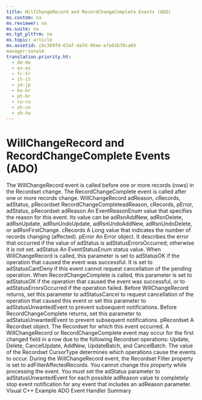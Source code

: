 ```yaml
---
title: WillChangeRecord and RecordChangeComplete Events (ADO)
ms.custom: na
ms.reviewer: na
ms.suite: na
ms.tgt_pltfrm: na
ms.topic: article
ms.assetid: cbc369fd-63af-4a7d-96ae-efa91b78ca69
manager:sonalm
translation.priority.ht: 
  - de-de
  - es-es
  - fr-fr
  - it-it
  - ja-jp
  - ko-kr
  - pt-br
  - ru-ru
  - zh-cn
  - zh-tw
---
```

# WillChangeRecord and RecordChangeComplete Events (ADO)
<?xml version="1.0" encoding="utf-8"?>
<developerReferenceWithSyntaxDocument xmlns="http://ddue.schemas.microsoft.com/authoring/2003/5" xmlns:xlink="http://www.w3.org/1999/xlink" xmlns:xsi="http://www.w3.org/2001/XMLSchema-instance" xsi:schemaLocation="http://ddue.schemas.microsoft.com/authoring/2003/5 http://dduestorage.blob.core.windows.net/ddueschema/developer.xsd">
  <introduction>
    <para>The <legacyBold>WillChangeRecord</legacyBold> event is called before one or more records (rows) in the <legacyLink xlink:href="ede1415f-c3df-4cc5-a05b-2576b2b84b60">Recordset</legacyLink> change. The <legacyBold>RecordChangeComplete</legacyBold> event is called after one or more records change.</para>
  </introduction>
  <syntaxSection>
    <legacySyntax>
<legacyBold>WillChangeRecord</legacyBold> <parameterReference>adReason</parameterReference>, <parameterReference>cRecords</parameterReference>, <parameterReference>adStatus</parameterReference>, <parameterReference>pRecordset</parameterReference>
<legacyBold>RecordChangeComplete</legacyBold><parameterReference>adReason</parameterReference>, <parameterReference>cRecords</parameterReference>, <parameterReference>pError</parameterReference>, <parameterReference>adStatus</parameterReference>, <parameterReference>pRecordset</parameterReference></legacySyntax>
  </syntaxSection>
  <parameters>
    <content>
      <definitionTable>
        <definedTerm> <legacyItalic>adReason</legacyItalic> </definedTerm>
        <definition>
          <para>An <legacyLink xlink:href="7d4a5496-ec2d-4936-b36a-7049a82be4b4">EventReasonEnum</legacyLink> value that specifies the reason for this event. Its value can be <legacyBold>adRsnAddNew</legacyBold>, <legacyBold>adRsnDelete</legacyBold>, <legacyBold>adRsnUpdate</legacyBold>, <legacyBold>adRsnUndoUpdate</legacyBold>, <legacyBold>adRsnUndoAddNew</legacyBold>, <legacyBold>adRsnUndoDelete</legacyBold>, or <legacyBold>adRsnFirstChange</legacyBold>.</para>
        </definition>
        <definedTerm> <legacyItalic>cRecords</legacyItalic> </definedTerm>
        <definition>
          <para>A <languageKeyword>Long</languageKeyword> value that indicates the number of records changing (affected).</para>
        </definition>
        <definedTerm> <legacyItalic>pError</legacyItalic> </definedTerm>
        <definition>
          <para>An <legacyLink xlink:href="a175d453-fa55-4f49-9ede-a26d83177919">Error</legacyLink> object. It describes the error that occurred if the value of <legacyItalic>adStatus</legacyItalic> is <legacyBold>adStatusErrorsOccurred</legacyBold>; otherwise it is not set.</para>
        </definition>
        <definedTerm> <legacyItalic>adStatus</legacyItalic> </definedTerm>
        <definition>
          <para>An <legacyLink xlink:href="ebfd4cda-4017-4873-9d28-38b1c7db12a8">EventStatusEnum</legacyLink> status value.</para>
          <para>When <legacyBold>WillChangeRecord</legacyBold> is called, this parameter is set to <legacyBold>adStatusOK </legacyBold>if the operation that caused the event was successful. It is set to <legacyBold>adStatusCantDeny</legacyBold> if this event cannot request cancellation of the pending operation.   </para>
          <para>When <legacyBold>RecordChangeComplete</legacyBold> is called, this parameter is set to <legacyBold>adStatusOK</legacyBold> if the operation that caused the event was successful, or to <legacyBold>adStatusErrorsOccurred</legacyBold> if the operation failed.   </para>
          <para>Before <legacyBold>WillChangeRecord</legacyBold> returns, set this parameter to <legacyBold>adStatusCancel</legacyBold> to request cancellation of the operation that caused this event or set this parameter to <legacyBold>adStatusUnwantedEvent</legacyBold> to prevent subsequent notifications.   </para>
          <para>Before <legacyBold>RecordChangeComplete</legacyBold> returns, set this parameter to <legacyBold>adStatusUnwantedEvent</legacyBold> to prevent subsequent notifications. </para>
        </definition>
        <definedTerm> <legacyItalic>pRecordset</legacyItalic> </definedTerm>
        <definition>
          <para>A <legacyBold>Recordset</legacyBold> object. The <legacyBold>Recordset</legacyBold> for which this event occurred.</para>
        </definition>
      </definitionTable>
    </content>
  </parameters>
  <languageReferenceRemarks>
    <content>
      <para>A <legacyBold>WillChangeRecord</legacyBold> or <legacyBold>RecordChangeComplete</legacyBold> event may occur for the first changed field in a row due to the following <legacyBold>Recordset</legacyBold> operations: <legacyLink xlink:href="6b2a9c31-1a7e-40db-8a53-30720d0f6cc1">Update</legacyLink>, <legacyLink xlink:href="1eb9209c-602c-4507-b0c2-6527a599b67d">Delete</legacyLink>, <legacyLink xlink:href="eaa856cc-c786-462e-890c-c896261b1741">CancelUpdate</legacyLink>, <legacyLink xlink:href="a9f54be9-5763-45d0-a6eb-09981b03bc08">AddNew</legacyLink>, <legacyLink xlink:href="23f9314c-b027-4a51-aeae-50caa2977740">UpdateBatch</legacyLink>, and <legacyLink xlink:href="dbdc2574-e44e-4d95-b03d-4a5d9e9adf3c">CancelBatch</legacyLink>. The value of the <legacyBold>Recordset</legacyBold> <legacyLink xlink:href="b62c66ca-58d5-430e-9257-eb38c65e48c2">CursorType</legacyLink> determines which operations cause the events to occur.</para>
      <para>During the <legacyBold>WillChangeRecord</legacyBold> event, the <legacyBold>Recordset</legacyBold> <legacyLink xlink:href="80263a7a-5d21-45d1-84fc-34b7a9be4c22">Filter</legacyLink> property is set to <legacyBold>adFilterAffectedRecords</legacyBold>. You cannot change this property while processing the event.</para>
      <para>You must set the <legacyBold>adStatus</legacyBold> parameter to <legacyBold>adStatusUnwantedEvent</legacyBold> for each possible <legacyBold>adReason</legacyBold> value to completely stop event notification for any event that includes an <legacyBold>adReason</legacyBold> parameter.</para>
    </content>
  </languageReferenceRemarks>
  <relatedTopics>
<link xlink:href="29530153-b963-4a7c-8665-2335f1d604a8">Visual C++ Example</link>
<link xlink:href="b34f4472-5e04-4a2c-ab64-38d6eca31a69">ADO Event Handler Summary</link>
</relatedTopics>
</developerReferenceWithSyntaxDocument>